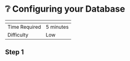 # ❔ Configuring your Database



<table data-view="cards"><thead><tr><th></th><th></th></tr></thead><tbody><tr><td>Time Required</td><td>5 minutes</td></tr><tr><td>Difficulty</td><td>Low</td></tr></tbody></table>

## Step 1

